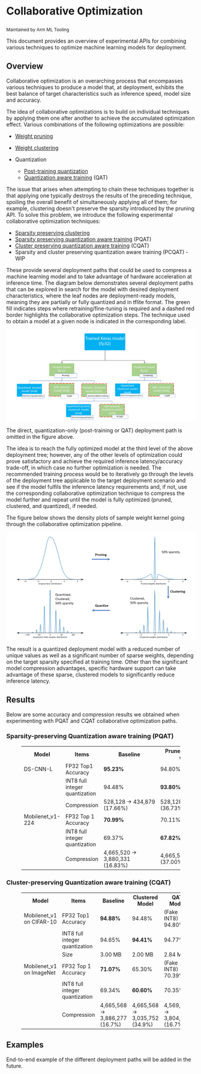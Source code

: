 # Collaborative Optimization

<sub>Maintained by Arm ML Tooling</sub>

This document provides an overview of experimental APIs for combining various
techniques to optimize machine learning models for deployment.

## Overview

Collaborative optimization is an overarching process that encompasses various
techniques to produce a model that, at deployment, exhibits the best balance of
target characteristics such as inference speed, model size and accuracy.

The idea of collaborative optimizations is to build on individual techniques by
applying them one after another to achieve the accumulated optimization effect.
Various combinations of the following optimizations are possible:

*   [Weight pruning](https://medium.com/tensorflow/tensorflow-model-optimization-toolkit-pruning-api-42cac9157a6a)
*   [Weight clustering](https://blog.tensorflow.org/2020/08/tensorflow-model-optimization-toolkit-weight-clustering-api.html)
*   Quantization

    *   [Post-training quantization](https://medium.com/tensorflow/tensorflow-model-optimization-toolkit-post-training-integer-quantization-b4964a1ea9ba)
    *   [Quantization aware training](https://blog.tensorflow.org/2020/04/quantization-aware-training-with-tensorflow-model-optimization-toolkit.html)
        (QAT)

The issue that arises when attempting to chain these techniques together is that
applying one typically destroys the results of the preceding technique, spoiling
the overall benefit of simultaneously applying all of them; for example,
clustering doesn't preserve the sparsity introduced by the pruning API. To solve
this problem, we introduce the following experimental collaborative optimization
techniques:

*   [Sparsity preserving clustering](https://github.com/tensorflow/model-optimization/pull/520)
*   [Sparsity preserving quantization aware training](https://github.com/tensorflow/model-optimization/pull/568)
    (PQAT)
*   [Cluster preserving quantization aware training](https://github.com/tensorflow/model-optimization/pull/617)
    (CQAT)
*   Sparsity and cluster preserving quantization aware training (PCQAT) - WIP

These provide several deployment paths that could be used to compress a machine
learning model and to take advantage of hardware acceleration at inference time.
The diagram below demonstrates several deployment paths that can be explored in
search for the model with desired deployment characteristics, where the leaf
nodes are deployment-ready models, meaning they are partially or fully quantized
and in tflite format. The green fill indicates steps where
retraining/fine-tuning is required and a dashed red border highlights the
collaborative optimization steps. The technique used to obtain a model at a
given node is indicated in the corresponding label.

![collaborative optimization](images/collaborative_optimization.png "collaborative optimization")

The direct, quantization-only (post-training or QAT) deployment path is omitted
in the figure above.

The idea is to reach the fully optimized model at the third level of the above
deployment tree; however, any of the other levels of optimization could prove
satisfactory and achieve the required inference latency/accuracy trade-off, in
which case no further optimization is needed. The recommended training process
would be to iteratively go through the levels of the deployment tree applicable
to the target deployment scenario and see if the model fulfils the inference
latency requirements and, if not, use the corresponding collaborative
optimization technique to compress the model further and repeat until the model
is fully optimized (pruned, clustered, and quantized), if needed.

The figure below shows the density plots of sample weight kernel going through
the collaborative optimization pipeline.

![collaborative optimization density plot](images/collaborative_optimization_dist.png "collaborative optimization density plot")

The result is a quantized deployment model with a reduced number of unique
values as well as a significant number of sparse weights, depending on the
target sparsity specified at training time. Other than the significant model
compression advantages, specific hardware support can take advantage of these
sparse, clustered models to significantly reduce inference latency.

## Results

Below are some accuracy and compression results we obtained when experimenting
with PQAT and CQAT collaborative optimization paths.

### Sparsity-preserving Quantization aware training (PQAT)

<figure>
<table class="tableizer-table">
<tr class="tableizer-firstrow"><th>Model</th><th>Items</th><th>Baseline</th><th>Pruned Model (50% sparsity)</th><th>QAT Model</th><th>PQAT Model</th></tr>
 <tr><td>DS-CNN-L</td><td>FP32 Top1 Accuracy</td><td><b>95.23%</b></td><td>94.80%</td><td>(Fake INT8) 94.721%</td><td>(Fake INT8) 94.128%</td></tr>
 <tr><td>&nbsp;</td><td>INT8 full integer quantization</td><td>94.48%</td><td><b>93.80%</b></td><td>94.72%</td><td><b>94.13%</b></td></tr>
 <tr><td>&nbsp;</td><td>Compression</td><td>528,128 → 434,879 (17.66%)</td><td>528,128 → 334,154 (36.73%)</td><td>512,224 → 403,261 (21.27%)</td><td>512,032 → 303,997 (40.63%)</td></tr>
 <tr><td>Mobilenet_v1-224</td><td>FP32 Top 1 Accuracy</td><td><b>70.99%</b></td><td>70.11%</td><td>(Fake INT8) 70.67%</td><td>(Fake INT8) 70.29%</td></tr>
 <tr><td>&nbsp;</td><td>INT8 full integer quantization</td><td>69.37%</td><td><b>67.82%</b></td><td>70.67%</td><td><b>70.29%</b></td></tr>
 <tr><td>&nbsp;</td><td>Compression</td><td>4,665,520 → 3,880,331 (16.83%)</td><td>4,665,520 → 2,939,734 (37.00%)</td><td>4,569,416 → 3,808,781 (16.65%)</td><td>4,569,416 → 2,869,600 (37.20%)</td></tr>
</table>
</figure>

### Cluster-preserving Quantization aware training (CQAT)

<figure>
<table class="tableizer-table">
<tr class="tableizer-firstrow"><th>Model</th><th>Items</th><th>Baseline</th><th>Clustered Model</th><th>QAT Model</th><th>CQAT Model</th></tr>
 <tr><td>Mobilenet_v1 on CIFAR-10</td><td>FP32 Top1 Accuracy</td><td><b>94.88%</b></td><td>94.48%</td><td>(Fake INT8) 94.80%</td><td>(Fake INT8) 94.60%</td></tr>
 <tr><td>&nbsp;</td><td>INT8 full integer quantization</td><td>94.65%</td><td><b>94.41%</b></td><td>94.77%</td><td><b>94.52%</b></td></tr>
 <tr><td>&nbsp;</td><td>Size</td><td>3.00 MB</td><td>2.00 MB</td><td>2.84 MB</td><td>1.94 MB</td></tr>
 <tr><td>Mobilenet_v1 on ImageNet</td><td>FP32 Top 1 Accuracy</td><td><b>71.07%</b></td><td>65.30%</td><td>(Fake INT8) 70.39%</td><td>(Fake INT8) 65.35%</td></tr>
 <tr><td>&nbsp;</td><td>INT8 full integer quantization</td><td>69.34%</td><td><b>60.60%</b></td><td>70.35%</td><td><b>65.42%</b></td></tr>
 <tr><td>&nbsp;</td><td>Compression</td><td>4,665,568 → 3,886,277 (16.7%)</td><td>4,665,568 → 3,035,752 (34.9%)</td><td>4,569,416 → 3,804,871 (16.7%)</td><td>4,569,472 → 2,912,655 (36.25%)</td></tr>
</table>
</figure>

## Examples

End-to-end example of the different deployment paths will be added in the
future.
